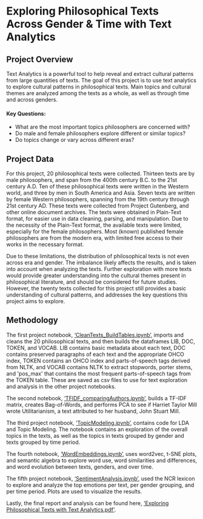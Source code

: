 # Exploring Philosophical Texts Across Gender & Time with Text Analytics

## Project Overview
Text Analytics is a powerful tool to help reveal and extract cultural patterns from large quantities of texts. The goal of this project is to use text analytics to explore cultural patterns in philosophical texts. Main topics and cultural themes are analyzed among the texts as a whole, as well as through time and across genders.
 
#### Key Questions:
- What are the most important topics philosophers are concerned with?
- Do male and female philosophers explore different or similar topics?
- Do topics change or vary across different eras?

## Project Data
For this project, 20 philosophical texts were collected. Thirteen texts are by male philosophers, and span from the 400th century B.C. to the 21st century A.D. Ten of these philosophical texts were written in the Western world, and three by men in South America and Asia. Seven texts are written by female Western philosophers, spanning from the 19th century through 21st century AD. These texts were collected from Project Gutenberg, and other online document archives. The texts were obtained in Plain-Text format, for easier use in data cleaning, parsing, and manipulation. Due to the necessity of the Plain-Text format, the available texts were limited, especially for the female philosophers. Most (known) published female philosophers are from the modern era, with limited free access to their works in the necessary format.

Due to these limitations, the distribution of philosophical texts is not even across era and gender. The imbalance likely affects the results, and is taken into account when analyzing the texts. Further exploration with more texts would provide greater understanding into the cultural themes present in philosophical literature, and should be considered for future studies. However, the twenty texts collected for this project still provides a basic understanding of cultural patterns, and addresses the key questions this project aims to explore.

## Methodology
The first project notebook, [‘CleanTexts_BuildTables.ipynb’](https://github.com/HaleyEgan/Text-Analytics-Philosophy-Project/blob/main/CleanTexts_BuildTables.ipynb), imports and cleans the 20 philosophical texts, and then builds the dataframes LIB, DOC, TOKEN, and VOCAB. LIB contains basic metadata about each text, DOC contains preserved paragraphs of each text and the appropriate OHCO index, TOKEN contains an OHCO index and parts-of-speech tags derived from NLTK, and VOCAB contains NLTK to extract stopwords, porter stems, and 'pos_max' that contains the most frequent parts-of-speech tags from the TOKEN table. These are saved as csv files to use for text exploration and analysis in the other project notebooks.

The second notebook, [‘TFIDF_comparingAuthors.ipynb’](https://github.com/HaleyEgan/Text-Analytics-Philosophy-Project/blob/main/TFIDF_comparingAuthors.ipynb), builds a TF-IDF matrix, creates Bag-of-Words, and performs PCA to see if Harriet Taylor Mill wrote Utilitarianism, a text attributed to her husband, John Stuart Mill.

The third project notebook, [‘TopicModeling.ipynb’](https://github.com/HaleyEgan/Text-Analytics-Philosophy-Project/blob/main/TopicModeling.ipynb), contains code for LDA and Topic Modeling. The notebook contains an exploration of the overall topics in the texts, as well as the topics in texts grouped by gender and texts grouped by time period.

The fourth notebook, [‘WordEmbeddings.ipynb’](https://github.com/HaleyEgan/Text-Analytics-Philosophy-Project/blob/main/WordEmbeddings.ipynb), uses word2vec, t-SNE plots, and semantic algebra to explore word use, word similarities and differences, and word evolution between texts, genders, and over time.

The fifth project notebook, [‘SentimentAnalysis.ipynb’](https://github.com/HaleyEgan/Text-Analytics-Philosophy-Project/blob/main/SentimentAnalysis.ipynb), used the NCR lexicon to explore and analyze the top emotions per text, per gender grouping, and per time period. Plots are used to visualize the results.
 
Lastly, the final report and analysis can be found here, ['Exploring Philosophical Texts with Text Analytics.pdf'](https://github.com/HaleyEgan/Text-Analytics-Philosophy-Project/blob/main/Exploring%20Philosophical%20Texts%20with%20Text%20Analytics.pdf).
